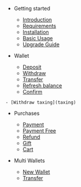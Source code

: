 - Getting started

    - [Introduction](README)
    - [Requirements](requirements)
    - [Installation](installation)
    - [Basic Usage](basic-usage)
    - [Upgrade Guide](upgrade-guide)

- Wallet

    - [Deposit](deposit)
    - [Withdraw](withdraw)
    - [Transfer](transfer)
    - [Refresh balance](refresh)
    - [Confirm](confirm)
<!--    - [Exchange](exchange)-->
    - [Withdraw taxing](taxing)

- Purchases

    - [Payment](payment)
    - [Payment Free](pay-free)
    - [Refund](refund)
    - [Gift](gift)
    - [Cart](cart)

- Multi Wallets

    - [New Wallet](new-wallet)
    - [Transfer](wallet-transfer)

<!--- Currencies-->

<!--    - [Rate Service](rate)-->
<!--    - [Create Wallet](rate-wallet)-->
<!--    - [Taxing](rate-taxing)-->
